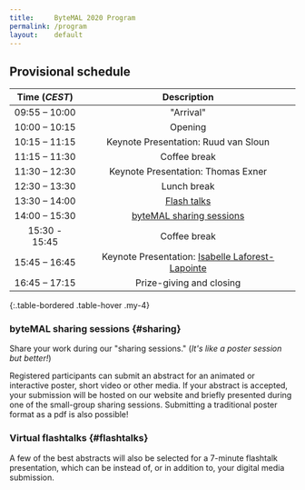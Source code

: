 ```yaml
---
title:     ByteMAL 2020 Program
permalink: /program
layout:    default
---
```


## Provisional schedule 

| Time (*CEST*) | Description |
| :-----------: | :---------: |
| 09:55 – 10:00 | "Arrival"                             |
| 10:00 – 10:15 | Opening                               |
| 10:15 – 11:15 | Keynote Presentation: Ruud van Sloun  |
| 11:15 – 11:30 | Coffee break                          |
| 11:30 – 12:30 | Keynote Presentation: Thomas Exner    |
| 12:30 – 13:30 | Lunch break                           |
| 13:30 – 14:00 | [Flash talks](#flashtalks)            |
| 14:00 – 15:30 | [byteMAL sharing sessions](#sharing)  |
| 15:30 - 15:45 | Coffee break                          |
| 15:45 – 16:45 | Keynote Presentation: [Isabelle Laforest-Lapointe](https://isabellelaforestlapointe.wordpress.com/)   |
| 16:45 – 17:15 | Prize-giving and closing              |
{:.table-bordered .table-hover .my-4}


### byteMAL sharing sessions {#sharing}

Share your work during our "sharing sessions." (*It's like a poster session but better!*)

Registered participants can submit an abstract for an animated or interactive poster, short video or other media. 
If your abstract is accepted, your submission will be hosted on our website and briefly presented during one of the small-group sharing sessions. 
Submitting a traditional poster format as a pdf is also possible!


### Virtual flashtalks {#flashtalks}

A few of the best abstracts will also be selected for a 7-minute flashtalk presentation, which can be instead of, or in addition to, your digital media submission.


